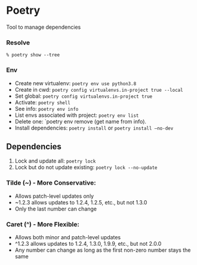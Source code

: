 # Poetry

Tool to manage dependencies

### Resolve 

`% poetry show --tree`

### Env
- Create new virtualenv: `poetry env use python3.8`
- Create in cwd: `poetry config virtualenvs.in-project true --local`
- Set global: `poetry config virtualenvs.in-project true`
- Activate: `poetry shell`
- See info: `poetry env info`
- List envs associated with project: `poetry env list`
- Delete one: `poetry env remove <name> (get name from info).
- Install dependencies: `poetry install` or `poetry install —no-dev`

## Dependencies
1. Lock and update all: `poetry lock`
2. Lock but do not update existing: `poetry lock --no-update`

### Tilde (~) - More Conservative:
- Allows patch-level updates only
- ~1.2.3 allows updates to 1.2.4, 1.2.5, etc., but not 1.3.0
- Only the last number can change

### Caret (^) - More Flexible:
- Allows both minor and patch-level updates
- ^1.2.3 allows updates to 1.2.4, 1.3.0, 1.9.9, etc., but not 2.0.0
- Any number can change as long as the first non-zero number stays the same
